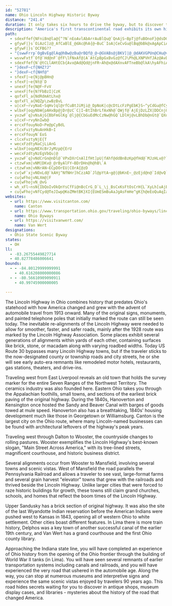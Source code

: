 ```yaml
---
id: "52781"
name: Ohio Lincoln Highway Historic Byway
distance: "241.4"
duration: It only takes six hours to drive the byway, but to discover the secrets of the byway, plan on spending two or three days on your trip.
description: "America's first transcontinental road exhibits its own history. From Indian moccasins to interstates, the Lincoln Highway has canal, railroad, vehicle, recreational, agricultural, and industrial history. Each town along the byway offers gems of the Lincoln Highway: old motor hotels, restaurants, signs, and Lincoln-named businesses. Along the way, original signage, monuments, and markers commemorate this road. Until the advent of the interstate highway system, this is how America traveled by car."
path:
  - sdexFfef{NFniBn@la@{^?N`nEoAvlAbArrAuBlQu@`QnAjS~BpTj@fuBOnoF}@dsDGvnA~@rgB}AvkEKtbCGdjBk@hmDw@xsC_BpoEM|z@yCtIJv{@lBzReAjoAl@nfCz@t}EPhrFUllFe@vlFw@`xB\ppBMdvBtAjvBbA~uB`AjgBrVhNrI`KxE~IrCrJbC`MhAlUq@hP^rfBExi@D`g@j@d{EKtKoAxe@GbLV|VnAv`@R|HDpHb@viD?ps@N`fAJtUHpx@YfSm@nNy@`NyBtSyCxRmj@f~CmBfLeAzHgA`K{AtR]hHa@`OIbW~@hzDH`t@YtG_@~DsNvoAUrEKdHTdzI?tTOpKw@fJe@jDo@dDoBbHaEdKs@lA_GnIiN`O_WbZyItJkAdAiRjTgc@~e@wKdNsG`K_KzP}ErHaPvWiQbZiBzDsAxDcBxGsAfHk@bFW|CUlIUxd@MjJGj\DlxAEd`BNlr@J~zBEv`@TpcBEzWH|INdGd@tGr@lFrB`K|EnNxArFdAxFXzBr@xJNfDDjX_@duFEv\ObJg@`J{@lIm@`EkBfJgE|MsElKaEjHsGnI{g@nf@qAdB}CxFmBdFwApFq@dE_@jDW|EuB~fFUvVc@bu@s@tT_BbTwCjWk_@zkCgIpj@o@rDiDpXkFj^oBtLsCvNcD`NcB~FiBfGgEhMqEfLcFtKsEzIsW~c@}A~B_Sx]wGnK{Ybg@kp@riAkOdWocB`vC}FnJeN`RqItMcZzj@cSj`@mr@tqAwQj\oM|SkIxNeOzZ_V|_@mNtWePpWoDlGo^ts@}IdPkD`I{B`H{BdIkKh]cMlc@
  - gfywF|}s`OiAzC]z@_AfCaBlE_@dAc@hA{@~BuC`IoA|CeCvGu@lBq@bBk@xAgApCiAvCq@jBUp@kAbDIPmAjDUn@Wn@Uh@eBxEMXCFiBbFUj@_@bAk@~ACDi@tACFSj@IRWp@[v@iArCw@nBm@~Au@jB}A`E_A~BQd@kA|CuAlD{@|BsAnDQb@O`@y@xB[x@e@lAw@xBa@fAm@~AYx@eCbHc@pAYv@Yt@Wp@Un@{AdEk@zAM`@q@rBg@hBY~@c@xBKh@Id@I^G^Kr@Kv@WjBGp@WbCE^UhBOfAKj@Mr@CLAD]`BYlA_@zAUv@Wz@Qh@ITi@xAe@rA[t@Ob@g@rAyA~Dk@|Ac@vA]lAQ~@WhACJOx@[lBe@~Bc@tB]vAQl@M`@eAvCIXmBpFyBlG}EjNk@~AITWr@eA|CYt@i@|A{DzKcFvNeB`FSj@{DzKgDvJkAbDg@tAs@tBs@tBcAtCaEhLSj@KZa@hAaApCaAnCe@vAg@tAoApDg@vAi@xAg@zA_AhC}@jC_AhC_AhC}@hC}@jC_AhCk@bBITKVkBlFu@vB_AjCeCbHSh@cAtCeAzCgAbDgA`Dy@|BaAlCsAxDyAdEYx@u@vBaApCyAdEaBxEmAjD{@dCa@jA{BnGqCbI}BrGkKfZ{E`Nc@lAqFzOcCbHg@zAwF~O_CnGmBtF{D`L{Mv_@sCdIoApDo@jBwBfGc@nAg@SWC}@Ee@C_C?{C?e@@M@W@kCDa@?kBABOmDCuB?yB@uB?eB?oBBuC@w@Dq@Ds@Fg@Fm@H]Dq@Lm@Lu@Rk@Vi@\s@h@Eh@
  - gfywF|}s`OCFBG??
  - "{swwFrrp`OgBvEg@lAq@hBw@zBu@rBQf@_@~@GVABs@jBKV]|@_@dAKVGPUn@CHu@vB_AhCMX_@|@sAvDQb@eAtCa@fA{@`CwB|Fk@zAKXQf@Uj@e@rAi@tAe@nAIV}@dCIRIPo@hBADQd@k@|AEJQf@i@zAIV_@`A"
  - wsvwFxtf`Of@`Hd@nF`@fF\lFNxAf@|A`AtCpBpGxBvGz@fCJ\Ph@LXNPVHfJAz@AvDA|@AhA?zCAfCAL?|D?bC?zB?@fFAlBBhBAdB?zAApDA|DAxD?pD@bE?pC?|@?nB?hBAzA@fJH??`@BtCAp@?hA?lB@tA?jF?nC?xBAjA?r@?T@^@t@HtCFpCDz@D~AB`ABp@?PANPjGFjB?T?PE\m@lD{GAaB?oB?yB@wA?oB@_B@kB@q@Aq@EoAO}@O}@So@Io@I_@Co@Ac@Ba@Dw@Ls@Po@Zu@b@C@_@Zc@`@UV]d@Yd@o@jAYx@U~@Ml@_@fCQrAWfCa@zDM~@OlAIr@_@vBOn@YjAk@dBi@pAg@nAcBjDUb@O^y@~A_AjBg@hAs@xAuBtE?@gB~Dq@zAo@xA{AdDc@jA
  - sdexFfef{N`@tCLlAHtECb{Avx@Ad@Qd@jnFR~Ah@x@dAXnvAFTneBb@lkA\hyAFhiAGbYF~l@Apo@Oba@cAv{ANzMOdeAExC_@d`B]~}@Y|iEFdE^~Dx@tDxDzLn@fDRxBHxDJ`j@B~k@|KfH`ThLl`B|{@aEtOQzCO`{B]~nBO`D}@fHQzE@rBfAbPHvDDbKy@h|Eo@ppAgAxaB_@~dAjVJaBdyFEn@KP_@VeL`AzA|[\tAd_@x`@b@p@Jj@m@ffIEtEe@zPDnGbAbYmBFfArGNpBJtFe@pcBCdfDUpi@?li@ZfjBLlwBT`kBr@nNNh~Ab@`lB?pUd@rsAXrFd@rE~@bFbArDhA|CjInQzA|DvBvG|BlInf@p_Ch@zC^xDNdCLhFTzuAi@tv@_A~bADdDNfDrBbST`Iu@dzAS~NAzGHfDn@`Ih@tD|Jrm@zI`n@NdDDpXLjDZlD|DpW`I~~@Cl@zDxf@NzCI|FDtBrAnJhBtThCtOvE~i@
  - "}dexF~cf{NHZ?J"
  - "}dexF~cf{NHf@"
  - sfexF|~e{Nj@pBHn@
  - sfexF|~e{Nt@`D
  - unexF|fe{N@F~FvV
  - unexF|fe{N?FbBzI|CzK
  - qofxFl_a{NdRdmAtLhx@
  - qofxFl_a{NQZp\zwBzBvL
  - u|cxF~rvyNaE~SqHv]ql@rfCuBtJiMji@_DpNoK|c@cDtLcFzPgEbK}S~^yCdGu@fCy@rDm@hHAlVFbo@FrJd@nQx@|Mn@xHhQ`jBd@fHLxFPdhCB~mCNflA?~_@d@jeBHdx@NlHRpDh@bF~ClSjE|ZrTjwA
  - wlbxF|oqyNbW{pAHxBp@jDr@zC`C|I~BtIhBrLfAxNh@`QWjf@`AjEjDzLZX|DDCnjGsyAl@LrfG?ti@PhlARxvBgl@FB`YVv`EXziCTpjAPrdCRz{A{QYgDN_C^}DhAyDrBsClBwBxByBnC_CxD
  - yvzwF`q}vNsAjG{BbFmGlKg`@lj@{CbGuEdMcCzNw@hGQ`LDlHj@vLBhDb@nGt@`QXdP|B|nENhIh@jNhI~|A\xEnA|JhDfKhBhBWdMIhMmA|WmBtNiGtZoCrM}Hf_@_Hnc@eCj_Ao@jbAy@dm@kAl~@w@lfAuZriAkT`x@oT|^co@b`AYf|@Ef{AmAncB@lZ{@|Vi`@`~AcA~g@Bdt@Dn_Bh@pvCXz}BF~_ARxu@}IfTk`@fk@gWb_@mAtBuCxGy@fCcBtGm@pCiAbHYdDQrLEdQ@|y@IzRu@p`@o@ln@_@|PiAbz@x@zrFPlWfF}NbUicAdE_T
  - u|cxF~rvyNnIwb@
  - ercxFfouyNoD~Pe@pCyBdL
  - clcxFvztyNuAnHkB~I
  - ercxFfouyN`EoS
  - clcxFvztyNjE{T
  - wecxFzdtyNaCjLiAnG
  - wlbxF|oqyNEXcBrJyMzp@{ErU
  - wecxFzdtyNzEgVbQu|@
  - yvzwF`q}vNdCrGn@nDl@`VPxDXrCnAlIfHt]pU|fAhf@ddBnBzKp@fHd@`MJzHLv@?`HYznB_@fj@EjSq@`UQlC]xBuArGiBbHqKp_@kJp^}BrHe@fCYlDHde@t@|JfC`I|Vb|@nBfFlExJx@lCz@xEzH`i@xQ~cAn@dDfFbRjIj^bKxd@jBbJnG|YfD|TrFfa@fTxnAZjA|B`FlBfChAvBr@`Df@rDl@zF~@tF~Lba@n@tDJpEu@faALTxWZKbZg@|t@Ipa@Uxd@BxWuFtZiE|WiWjxAsSn~@oQjv@eHlOmL~U}c@n_A{@xAeG|HoB|CqXzh@wMbRgAdBcDtHu@dCmBrJ{If`@oAnGsBlPoBtMyAzNsOnmAiB`SmCbSq@fDsS`u@kLfc@oN|t@i@pAi@x@}u@|x@oDnDiBbCi@tAka@f|AYl@_HfJeAnBgIdKmGhJ}EfGmWD?rDYR?~A@~ABPXH@rMEhKExAKr@O~@gBfFsAjJu@`DgFxVuNru@
  - ctzwFxm|vNM|DKv@_@rByAlFY~BDrDHn@h@hB\`A
  - ctzwFxm|vNNrAN~ECpDOrEU|COrA{@zD
  - cv{wF`xjvNOxLd@`kAHj^NfNHr]hCzzAD`Jl@pYtA~g@|@bKnE~_@zEjd@n@`Id@vQ`Bh`AdAzd@HrL
  - cu{wFhojvNLXm@|F
  - cu{wFhojvN_@vG
  - wh_xFl~nsN{IbQoIvOkQnYsCfFi@nBcCrG_D`L_\j_BsCxKsFtOsCrH{L`XyLh[uAjE_L~`@u^tlA{Q`o@iB~GiMfa@iYjbAyMze@mHzUot@zxBqIvYy@`BeMnTiPxYqHjN_CzEi@xA_@hBU|BIrACpa@_Al_@OlK?vu@D`BRdBnEbV\jCJxBKzm@Cd|@L`HbBdi@JbIeAndDOlJi@|GGhD[v`DSvVEfo@J~Gq@nKmBrLsC|Q_EpUyAdIgEtVaD`U{Ft`@f{@j@fHtAhHbFlOfZhOz\lBzGbDvSh@fP^vd@^~b@Hf`AWz]d@`m@v@bf@`@fXJbFbBnSv@`FjCnIjNt\~BjDdVvb@`Txc@zUrg@bPbZzBfFbNx`@|Pjj@zQth@tH~ShZjo@pTxd@~LhWz^zr@rI~O|ObZtWrf@lUph@~Svb@pOr\~FlLtDtI
  - cu{wFhojvNfCyd@TeJIwp@KoZMmtBK}XI{EUmESmBuAaJgAsFmHe^gK{h@eEoQuAqIaNuq@y@iGIyEJ{F\{Cp@cE`BwE^_A|AsClLiRrCeFrB{EfBsGhAaI`@sF|AkXb@}O?qGIuEc@mKyA}OeBgKcBmIkY{oAcAeFa@iCi@kF_@cKD_KlBeb@rDq{@^wLrAwY`AoWR}MEmd@NevDEgKc@}Oo@mOw@gNWqIIaK?eIHoQTgIxByb@^}NJsHg@yjDIwVI_`AcAcsGL_E^mGdEy_@VyDH}F]ow@y@mqABsk@S_oCUwLsBw\w@uIee@qbDkMq~@q\m}BmA{Jc@gFk@uLUsiA?}}@HuEn@aInAwIbA{EbD}KfE{KzN_b@xCsM~@uH^mJDuKw@_jBa@}uAGao@JsDb@qEpK}p@rA{Fd@qCfDkU`@yFFgECaDU_Ey@iF_AwDwBsFwWua@cGqKyCgEmEwHmCeGsAgFy@oFU_Bc@gGKaJ@_EHsClEebANiHDgLKkIOaEo@uJcBsO}AcJsXwyAyAuH}@qDsWivAcBaKsAgJu@}Je@sKMuNDgI\sJNgD~@mLbBeMbBsJ|EiQhAgD|CuHxBsElDsGbDeFxr@qbA~CcFbDqGfBcEnAwDrAiExBmJrAsIj@{Fr@}KN_F?mKYiJU_D_@yEs@oF_CuNgBwG}FsQcFkNyBiIsAmHy@gGc@aHOgPJih@NuPVu{@IoI_@}Jo@sJw@mHmNw_AeE}^e@uHKuECaG|Aqn@d@cJRmBt@{ErAsF~EgNtFaNvFwQhA_Gh@{Dd@uE^qI?ap@O_UOeIc@kKmIejAi@sLiC}qA_A{[N}Gi@eJUoUyBqWoAaaCRw`@fLk_DfHw`BSsq@?cb@~Cw|@jC_q@jEagAcI}i@wLon@wBkM_Io_@{@kRwBgO?wQbLgh@f@w[rIey@bB_SfEgh@bB{r@rIk_AbBkWR{JwLk_AqKohAyEoaAsIgpA_IogA?sXrDc`@zEod@nAoFf@_IzEs]`BuSxBiRnA{ER_DRsD~C_XjH_l@nFw`@nA{ObBoU~Cgh@jCgEf@sp@vA{h@^aJjBoVf@gIJeDlAer@X_d@Dml@MkHxLBHmCXaEn@eEt@aDzIwWbAaEt@eFzi@qsExBqN|VssAdBoIfBoHbC}I~b@ivAtA}GfAgIf@gJPaKgEoo@HoNIuIUiEY{BiMoy@c@uDU_EA{DZeHx@aGx@_DlAiDxA_DxB{CbTaUrf@og@bCiBdCuAve@cR`HsDt^mTnCmC~@oAnA_C|AkE|@yDtMcv@`@gCNuCKsDiAaH]sDOuTUaGuB}TgCmMUmBI_B?aBZsEVyAZeAr@gBbDaHdC_EfEyDfDaC|S{PnAmANe@yBme@m@{BmDsJyBgFeQq^mYse@oHcMmNia@oOwa@wI_WWyARsDvEc]@wDiEmk@o@aKyCgo@OeGFgAReAfEwPnFiVH{@FkFDwXNaEj@aGbBmIjF_ZhDkLlAcFn@eEhAq[t@uIt@aGf@eHD{DKuG]mHk@kGMsEBuET_FlDiWTiFXcW^mCb@qBnAyChPa]j@mBVcBJyA^_SX{E~@sKl@mEzAmKdIqWb@_CDyBEeAsCyR]eDHsDr@iNIsCoB{Ps@sCs@cL_LO{@Y{bAe_BaKgNcB{F{EkSuBsKcD}^uFah@W{DCyBIqZIyBOsBsBgHQmC@{{@AgASqA}AcDwEmIuBeDiAaAsSmHsAy@oAeAgB{BoBwCu@{B_@_CSuFOmAu@}BcBuAoAi@cC{Am@y@u@_B_@gAYsBMeBHuH|Byc@hAmPHgC?sF_@uPm@}HyA{N_@kByAaGqFgL_AkCu@iCg@yCaAuPy@wLa@kIG_i@DaqCZcEp@_Fz@mFvBoLh@_G?{Bs@q\OaMW{E[sDu@yEyBkIDyz@NoTEiNGs@i@iAeDiFcBmDe@}As@iD_@{FOmHDmi@?qnANaI?_U|DgA~@_AfEwFdOkUzLwPjKaPdC{CvCyBdHcDnAUxAKzR_@zLg@tC?vIq@|JAxN_@vHqA~By@vDaBfGgDfGyFrFgHtJiPjAeBdG{HfEaE|FmEbXuNvDeBrCeBtQuJvCsBrEmEnCgD~GoLrE_Kj@gBzJuUfYoo@jMoZlCiKt@gEp@uINyIIaEs@cO_@gEiAuQUeGG{C`FMfDe@nC_Ad]w_A|D_MlGeQ|CeH|CwEvk@_g@nD}EfCaEx@mBbCiHx@sDfFcZ`L{q@|CuPtA{F|@_DtCiI~IyP`HwNdXki@pDwH~AqEbAmDlBiItAgJlAiLb@qINgH`A_Sl@mExBaKt_@_jArBmHbD{Hr@qAxAyB~C}CzEgDrAk@x@YhBQnEkAtX}HrC]hA?hDV|Et@dLbAbYl@pEEdASzNgF`FeApNeC~NgBjGgAhEqAvBaAlHwEjH}DzA_@jDWjOAhBRhB^~Ar@|Ax@lDfD`LhPx@bAbB|@x@NlBCnAa@x@c@bBiBzAyBpEeIlAaDnCaJ~AgInA_Dh@aCZsCByECo@OaCUcBM{AU}BEgACyA?iAMiBMs@C[uAkEo@sBu@iBo@uAo@_A{@_@SEuNeNuA_AwAaBEO
websites:
  - url: https://www.visitcanton.com/
    name: Canton
  - url: https://www.transportation.ohio.gov/traveling/ohio-byways/lincoln-highway
    name: Ohio Byways
  - url: https://visitvanwert.com/
    name: Van Wert
designations:
  - Ohio State Scenic Byway
states:
  - OH
ll:
  - -83.26755449827714
  - 40.82778486006641
bounds:
  - - -84.80129999999991
    - 40.616208000000086
  - - -80.56610909090911
    - 40.99745900000005

---
```


The Lincoln Highway in Ohio combines history that predates Ohio's statehood with how America changed and grew with the advent of automobile travel from 1913 onward. Many of the original signs, monuments, and painted telephone poles that initially marked the route can still be seen today. The inevitable re-alignments of the Lincoln Highway were needed to allow for smoother, faster, and safer roads, mainly after the 1928 route was marked by the Lincoln Highway Association. Some places exhibit several generations of alignments within yards of each other, containing surfaces like brick, stone, or macadam along with varying roadbed widths. Today US Route 30 bypasses many Lincoln Highway towns, but if the traveler sticks to the now-designated county or township roads and city streets, he or she will see early auto-era remnants like remodeled motor hotels, restaurants, gas stations, theaters, and drive-ins.

Traveling west from East Liverpool reveals an old town that holds the survey marker for the entire Seven Ranges of the Northwest Territory. The ceramics industry was also founded here. Eastern Ohio takes you through the Appalachian foothills, small towns, and sections of the earliest brick paving of the original highway. During the 1840s, Hanoverton and Kensington once hosted the Sandy and Beaver Canal with barges of goods towed at mule speed. Hanoverton also has a breathtaking, 1840s' housing development much like those in Georgetown or Williamsburg. Canton is the largest city on the Ohio route, where many Lincoln-named businesses can be found with architectural leftovers of the highway's peak years.

Traveling west through Dalton to Wooster, the countryside changes to rolling pastures. Wooster exemplifies the Lincoln Highway's best-known slogan, "Main Street Across America," with its tree-lined streets, magnificent courthouse, and historic business district.

Several alignments occur from Wooster to Mansfield, involving several towns and scenic vistas. West of Mansfield the road parallels the Pennsylvania Railroad and allows a traveler to see vast, large-format farms and several grain harvest "elevator" towns that grew with the railroads and thrived beside the Lincoln Highway. Unlike larger cities that were forced to raze historic buildings for growth, these towns still claim grand churches, schools, and homes that reflect the boom times of the Lincoln Highway.

Upper Sandusky has a brick section of original highway. It was also the site of the last Wyandotte Indian reservation before the American Indians were pushed west to Kansas in 1843, opening all of western Ohio to white settlement. Other cities boast different features. In Lima there is more train history, Delphos was a key town of another successful canal of the earlier 19th century, and Van Wert has a grand courthouse and the first Ohio county library.

Approaching the Indiana state line, you will have completed an experience of Ohio history from the opening of the Ohio frontier through the building of World War II tanks (in Lima). You will have seen several remnants of earlier transportation systems including canals and railroads, and you will have experienced the very road that ushered in the automobile age. Along the way, you can stop at numerous museums and interpretive signs and experience the same scenic vistas enjoyed by travelers 90 years ago. This road hides secrets waiting for you to discover in antique shops, museum display cases, and libraries - mysteries about the history of the road that changed America.
